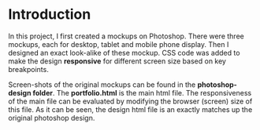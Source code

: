 # Introduction

In this project, I first created a mockups on Photoshop. There were three mockups, each for desktop, tablet and mobile phone display. Then I designed an exact look-alike of these mockup. CSS code was added to make the design **responsive** for different screen size based on key breakpoints.

Screen-shots of the original mockups can be found in the **photoshop-design folder**. The **portfolio.html** is the main html file. The responsiveness of the main file can be evaluated by modifying the browser (screen) size of this file. As it can be seen, the design html file is an exactly matches up the original photoshop design.
